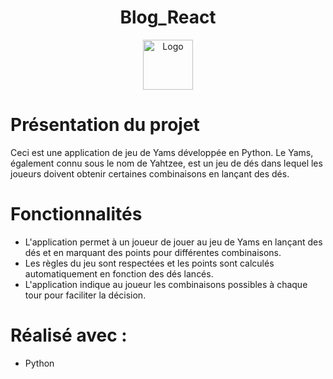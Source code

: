 <!-- PROJECT LOGO -->
<h1 align="center">Blog_React</h1>
<div align="center">
  <img src="src/assets/blogger.png" alt="Logo" width="80" height="80">
</div>

# Présentation du projet

Ceci est une application de jeu de Yams développée en Python. Le Yams, également connu sous le nom de Yahtzee, est un jeu de dés dans lequel les joueurs doivent obtenir certaines combinaisons en lançant des dés.

# Fonctionnalités

- L'application permet à un joueur de jouer au jeu de Yams en lançant des dés et en marquant des points pour différentes combinaisons.
- Les règles du jeu sont respectées et les points sont calculés automatiquement en fonction des dés lancés.
- L'application indique au joueur les combinaisons possibles à chaque tour pour faciliter la décision.

# Réalisé avec :

* Python
